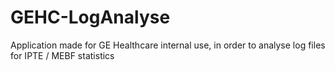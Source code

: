 # GEHC-LogAnalyse

Application made for GE Healthcare internal use, in order to analyse log files for IPTE / MEBF statistics